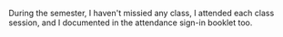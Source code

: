 During the semester, I haven't missied any class, I attended each class session, and I documented in the attendance sign-in booklet too.
